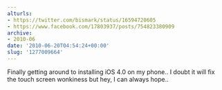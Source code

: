 ```yaml
---
alturls:
- https://twitter.com/bismark/status/16594720605
- https://www.facebook.com/17803937/posts/754823380909
archive:
- 2010-06
date: '2010-06-20T04:54:24+00:00'
slug: '1277009664'
---
```


Finally getting around to installing iOS 4.0 on my phone.. I doubt it will
fix the touch screen wonkiness but hey, I can always hope..

